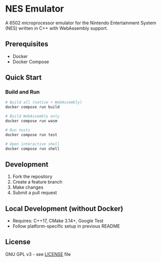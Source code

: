 # NES Emulator

A 6502 microprocessor emulator for the Nintendo Entertainment System (NES) written in C++ with WebAssembly support.

## Prerequisites
- Docker
- Docker Compose

## Quick Start

### Build and Run
```bash
# Build all (native + WebAssembly)
docker compose run build

# Build WebAssembly only
docker compose run wasm

# Run tests
docker compose run test

# Open interactive shell
docker compose run shell
```

## Development
1. Fork the repository
2. Create a feature branch
3. Make changes
4. Submit a pull request

## Local Development (without Docker)
- Requires: C++17, CMake 3.14+, Google Test
- Follow platform-specific setup in previous README

## License
GNU GPL v3 - see [LICENSE](LICENSE) file
